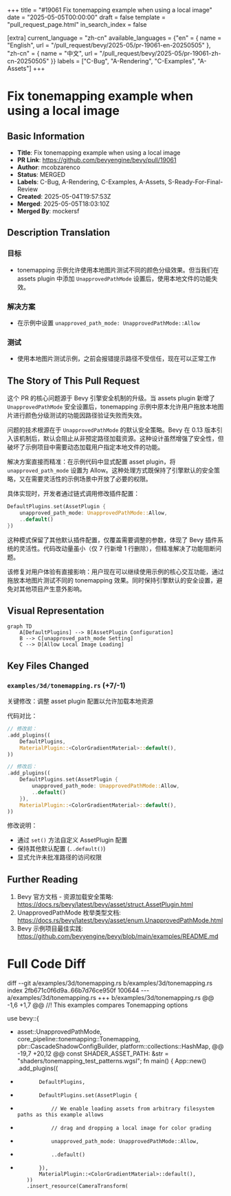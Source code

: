 +++
title = "#19061 Fix tonemapping example when using a local image"
date = "2025-05-05T00:00:00"
draft = false
template = "pull_request_page.html"
in_search_index = false

[extra]
current_language = "zh-cn"
available_languages = {"en" = { name = "English", url = "/pull_request/bevy/2025-05/pr-19061-en-20250505" }, "zh-cn" = { name = "中文", url = "/pull_request/bevy/2025-05/pr-19061-zh-cn-20250505" }}
labels = ["C-Bug", "A-Rendering", "C-Examples", "A-Assets"]
+++

# Fix tonemapping example when using a local image

## Basic Information
- **Title**: Fix tonemapping example when using a local image
- **PR Link**: https://github.com/bevyengine/bevy/pull/19061
- **Author**: mcobzarenco
- **Status**: MERGED
- **Labels**: C-Bug, A-Rendering, C-Examples, A-Assets, S-Ready-For-Final-Review
- **Created**: 2025-05-04T19:57:53Z
- **Merged**: 2025-05-05T18:03:10Z
- **Merged By**: mockersf

## Description Translation
### 目标

- tonemapping 示例允许使用本地图片测试不同的颜色分级效果。但当我们在 assets plugin 中添加 `UnapprovedPathMode` 设置后，使用本地文件的功能失效。

### 解决方案

- 在示例中设置 `unapproved_path_mode: UnapprovedPathMode::Allow`

### 测试

- 使用本地图片测试示例，之前会报错提示路径不受信任，现在可以正常工作

## The Story of This Pull Request

这个 PR 的核心问题源于 Bevy 引擎安全机制的升级。当 assets plugin 新增了 `UnapprovedPathMode` 安全设置后，tonemapping 示例中原本允许用户拖放本地图片进行颜色分级测试的功能因路径验证失败而失效。

问题的技术根源在于 `UnapprovedPathMode` 的默认安全策略。Bevy 在 0.13 版本引入该机制后，默认会阻止从非预定路径加载资源。这种设计虽然增强了安全性，但破坏了示例项目中需要动态加载用户指定本地文件的功能。

解决方案直接而精准：在示例代码中显式配置 asset plugin，将 `unapproved_path_mode` 设置为 Allow。这种处理方式既保持了引擎默认的安全策略，又在需要灵活性的示例场景中开放了必要的权限。

具体实现时，开发者通过链式调用修改插件配置：
```rust
DefaultPlugins.set(AssetPlugin {
    unapproved_path_mode: UnapprovedPathMode::Allow,
    ..default()
})
```
这种模式保留了其他默认插件配置，仅覆盖需要调整的参数，体现了 Bevy 插件系统的灵活性。代码改动量虽小（仅 7 行新增 1 行删除），但精准解决了功能阻断问题。

该修复对用户体验有直接影响：用户现在可以继续使用示例的核心交互功能，通过拖放本地图片测试不同的 tonemapping 效果。同时保持引擎默认的安全设置，避免对其他项目产生意外影响。

## Visual Representation

```mermaid
graph TD
    A[DefaultPlugins] --> B[AssetPlugin Configuration]
    B --> C[unapproved_path_mode Setting]
    C --> D[Allow Local Image Loading]
```

## Key Files Changed

### `examples/3d/tonemapping.rs` (+7/-1)
关键修改：调整 asset plugin 配置以允许加载本地资源

代码对比：
```rust
// 修改前：
.add_plugins((
    DefaultPlugins,
    MaterialPlugin::<ColorGradientMaterial>::default(),
))

// 修改后：
.add_plugins((
    DefaultPlugins.set(AssetPlugin {
        unapproved_path_mode: UnapprovedPathMode::Allow,
        ..default()
    }),
    MaterialPlugin::<ColorGradientMaterial>::default(),
))
```
修改说明：
- 通过 `set()` 方法自定义 AssetPlugin 配置
- 保持其他默认配置 (`..default()`)
- 显式允许未批准路径的访问权限

## Further Reading

1. Bevy 官方文档 - 资源加载安全策略:  
   https://docs.rs/bevy/latest/bevy/asset/struct.AssetPlugin.html
2. UnapprovedPathMode 枚举类型文档:  
   https://docs.rs/bevy/latest/bevy/asset/enum.UnapprovedPathMode.html
3. Bevy 示例项目最佳实践:  
   https://github.com/bevyengine/bevy/blob/main/examples/README.md

# Full Code Diff
diff --git a/examples/3d/tonemapping.rs b/examples/3d/tonemapping.rs
index 2fb671c0f6d9a..66b7d76ce950f 100644
--- a/examples/3d/tonemapping.rs
+++ b/examples/3d/tonemapping.rs
@@ -1,6 +1,7 @@
 //! This examples compares Tonemapping options
 
 use bevy::{
+    asset::UnapprovedPathMode,
     core_pipeline::tonemapping::Tonemapping,
     pbr::CascadeShadowConfigBuilder,
     platform::collections::HashMap,
@@ -19,7 +20,12 @@ const SHADER_ASSET_PATH: &str = "shaders/tonemapping_test_patterns.wgsl";
 fn main() {
     App::new()
         .add_plugins((
-            DefaultPlugins,
+            DefaultPlugins.set(AssetPlugin {
+                // We enable loading assets from arbitrary filesystem paths as this example allows
+                // drag and dropping a local image for color grading
+                unapproved_path_mode: UnapprovedPathMode::Allow,
+                ..default()
+            }),
             MaterialPlugin::<ColorGradientMaterial>::default(),
         ))
         .insert_resource(CameraTransform(